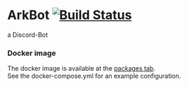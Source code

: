 # ArkBot [![Build Status](https://travis-ci.com/Arkrissym/ArkBot.svg?branch=master)](https://travis-ci.com/Arkrissym/ArkBot)
a Discord-Bot

### Docker image
The docker image is available at the [packages tab](https://github.com/Arkrissym/ArkBot/packages). \
See the docker-compose.yml for an example configuration.
